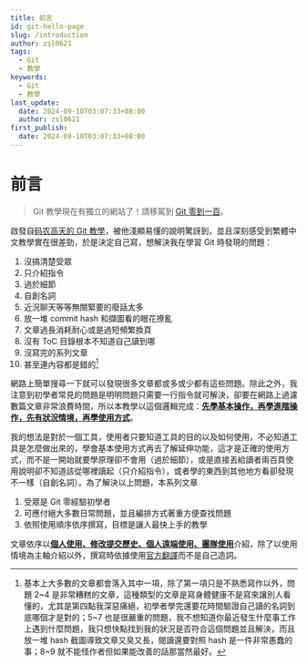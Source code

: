 ```yaml
---
title: 前言
id: git-hello-page
slug: /introduction
author: zsl0621
tags:
  - Git
  - 教學
keywords:
  - Git
  - 教學
last_update:
  date: 2024-09-10T03:07:33+08:00
  author: zsl0621
first_publish:
  date: 2024-09-10T03:07:33+08:00
---
```


# 前言

> Git 教學現在有獨立的網站了！請移駕到 [Git 零到一百](https://zsl0621.cc/git/)。

啟發自[码农高天的 Git 教學](https://www.youtube.com/watch?v=uj8hjLyEBmU)，被他淺顯易懂的說明驚訝到，並且深刻感受到繁體中文教學實在很差勁，於是決定自己寫，想解決我在學習 Git 時發現的問題：

1. 沒搞清楚受眾
2. 只介紹指令
3. 過於細節
4. 自創名詞
5. 近況聊天等等無關緊要的廢話太多
6. 放一堆 commit hash 和擷圖看的眼花撩亂
7. 文章過長消耗耐心或是過短頻繁換頁
8. 沒有 ToC 目錄根本不知道自己讀到哪
9. 沒寫完的系列文章
10. 甚至連內容都是錯的[^note]

[^note]: 基本上大多數的文章都會落入其中一項，除了第一項只是不熟悉寫作以外，問題 2\~4 是非常糟糕的文章，這種類型的文章是寫身體健康不是寫來讓別人看懂的，尤其是第四點我深惡痛絕，初學者學完還要花時間驗證自己讀的名詞到底哪個才是對的；5\~7 也是很嚴重的問題，我不想知道你最近發生什麼事工作上遇到什麼問題，我只想快點找到我的狀況是否符合這個問題並且解決，而且放一堆 hash 截圖導致文章又臭又長，閱讀還要對照 hash 是一件非常愚蠢的事；8\~9 就不能怪作者但如果能改善的話那當然最好。

網路上簡單搜尋一下就可以發現很多文章都或多或少都有這些問題。除此之外，我注意到初學者常見的問題是明明問題只需要一行指令就可解決，卻要在網路上過濾數篇文章非常浪費時間，所以本教學以這個邏輯完成：<u>**先學基本操作，再學進階操作，先有狀況情境，再學使用方式**</u>。

我的想法是對於一個工具，使用者只要知道工具的目的以及如何使用，不必知道工具是怎麼做出來的，學會基本使用方式再去了解延伸功能，這才是正確的使用方式，而不是一開始就要學原理卻不會用（過於細節），或是直接丟給讀者兩百頁使用說明卻不知道該從哪裡讀起（只介紹指令），或者學的東西到其他地方看卻發現不一樣（自創名詞）。為了解決以上問題，本系列文章

1. 受眾是 Git 零經驗初學者
2. 可應付絕大多數日常問題，並且編排方式著重方便查找問題
3. 依照使用順序依序撰寫，目標是讓人最快上手的教學

文章依序以<u>**個人使用、修改提交歷史、個人遠端使用、團隊使用**</u>介紹，除了以使用情境為主軸介紹以外，撰寫時依據使用[官方翻譯](https://git-scm.com/book/zh/v2)而不是自己造詞。
